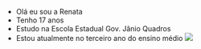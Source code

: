 - Olá eu sou a Renata
- Tenho 17 anos
- Estudo na Escola Estadual Gov. Jânio Quadros
- Estou atualmente no terceiro ano do ensino médio
  ![](https://tenor.com/bsS01.gif)


